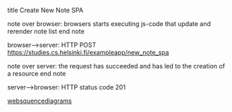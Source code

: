 title Create New Note SPA

note over browser:
browsers starts executing js-code
that update and rerender note list
end note

browser-->server: HTTP POST https://studies.cs.helsinki.fi/exampleapp/new_note_spa

note over server:
the request has succeeded and
has led to the creation of a resource
end note

server-->browser: HTTP status code 201

[websquencediagrams](https://www.websequencediagrams.com/cgi-bin/cdraw?lz=dGl0bGUgQ3JlYXRlIE5ldyBOb3RlIFNQQQoKbm90ZSBvdmVyIGJyb3dzZXI6CgACB3Mgc3RhcnRzIGV4ZWN1dGluZyBqcy1jb2RlCnRoYXQgdXBkYXRlIGFuZCByZXJlbmRlciAASQVsaXN0CmVuZAAJBQoARwgtLT5zZXJ2ZXI6IEhUVFAgUE9TVCBodHRwczovL3N0dWRpZXMuY3MuaGVsc2lua2kuZmkvZXhhbXBsZWFwcC9uZXdfbm90ZV9zcGEAgSoMAE0HCnRoZSByZXF1ZXN0IGhhcyBzdWNjZWVkZWQAgRwFCmhhcyBsZWQgdG8gdGhlIGNyZWF0aW9uIG9mIGEgcmVzb3VyY2UAgSoLAIElBi0tPgCCDggAgS8Gc3RhdHVzIGNvZGUgMjAxIA&s=default)
